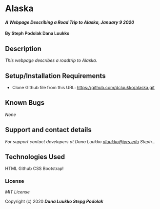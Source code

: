 # Alaska

#### _A Webpage Describing a Road Trip to Alaska, January 9 2020_

#### By **Steph Podolak Dana Luukko**

## Description

_This webpage describes a roadtrip to Alaska._

## Setup/Installation Requirements

* Clone Github file from this URL: https://github.com/dcluukko/alaska.git


## Known Bugs

_None_

## Support and contact details

_For support contact developers at
Dana Luukko
dluukko@iyrs.edu
Steph..._

## Technologies Used

HTML
Github
CSS
Bootstrap!

### License

*MIT License*

Copyright (c) 2020 **_Dana Luukko Stepg Podolak_**